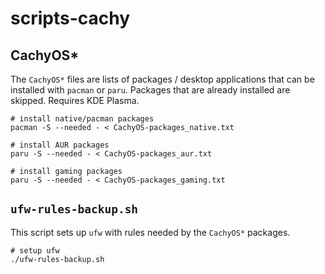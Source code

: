 # scripts-cachy

## CachyOS*

The `CachyOS*` files are lists of packages / desktop applications
that can be installed with `pacman` or `paru`. Packages that are already
installed are skipped. Requires KDE Plasma.

```shell
# install native/pacman packages
pacman -S --needed - < CachyOS-packages_native.txt
```

```shell
# install AUR packages
paru -S --needed - < CachyOS-packages_aur.txt
```

```shell
# install gaming packages
paru -S --needed - < CachyOS-packages_gaming.txt
```

## `ufw-rules-backup.sh`

This script sets up `ufw` with rules needed by the `CachyOS*` packages.

```shell
# setup ufw
./ufw-rules-backup.sh
```
